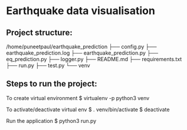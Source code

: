 Earthquake data visualisation
=============================

Project structure:
------------------

/home/puneetpaul/earthquake_prediction
├── config.py
├── earthquake_prediction.log
├── earthquake_prediction.py
├── eq_prediction.py
├── logger.py
├── README.md
├── requirements.txt
├── run.py
├── test.py
└── venv

Steps to run the project:
-------------------------

To create virtual environment
$ virtualenv -p python3 venv

To activate/deactivate virtual env
$ . venv/bin/activate
$ deactivate

Run the application
$ python3 run.py
